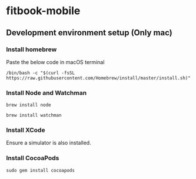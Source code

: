 # fitbook-mobile

## Development environment setup (Only mac)

### Install homebrew
Paste the below code in macOS terminal
```
/bin/bash -c "$(curl -fsSL https://raw.githubusercontent.com/Homebrew/install/master/install.sh)"
```

### Install Node and Watchman
```
brew install node
```
```
brew install watchman
```

### Install XCode
Ensure a simulator is also installed.


### Install CocoaPods
```
sudo gem install cocoapods
```
